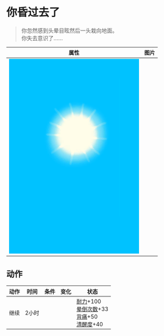 # 你昏过去了  
> 你忽然感到头晕目眩然后一头栽向地面。<br>你失去意识了……  
  
  属性  |   图片   
 ----  |  ----:   
   |  ![](Sprite/WeatherClear_Full.png)   
  
## 动作  
动作  |  时间  |  条件  |  变化  |  状态  
----  |  ----  |  ----  |  ----  |  ----  
继续<br>  |  2小时  |    |    |  [耐力](Stamina.md)+100<br>[晕倒次数](FaintCounter.md)+33<br>[背痛](BackPain.md)+50<br>[清醒度](Wakefulness.md)+40  
